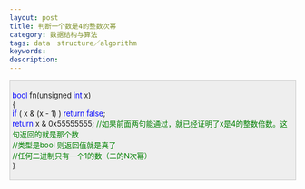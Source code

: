 ```yaml
---
layout: post
title: 判断一个数是4的整数次幂
category: 数据结构与算法
tags: data　structure／algorithm
keywords: 
description: 
---
```


<div
style="border-bottom:#cccccc 1px solid;border-left:#cccccc 1px solid;padding-bottom:4px;background-color:#eeeeee;padding-left:4px;width:98%;padding-right:5px;font-size:13px;word-break:break-all;border-top:#cccccc 1px solid;border-right:#cccccc 1px solid;padding-top:4px;">

<span style="color:#0000ff;">bool</span> fn(unsigned <span
style="color:#0000ff;">int</span> x) \
 { \
     <span style="color:#0000ff;">if</span> ( x & (x - 1) ) <span
style="color:#0000ff;">return</span> <span
style="color:#0000ff;">false</span>; \
     <span style="color:#0000ff;">return</span> x & 0x55555555; <span
style="color:#008000;">//</span><span
style="color:#008000;">如果前面两句能通过，就已经证明了x是4的整数倍数。这句返回的就是那个数 \
     </span><span style="color:#008000;">//</span><span
style="color:#008000;">类型是bool 则返回值就是真了 \
     </span><span style="color:#008000;">//</span><span
style="color:#008000;">任何二进制只有一个1的数（二的N次幂）</span><span
style="color:#008000;">\
 </span>}

</div>









